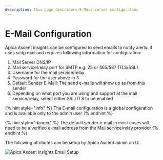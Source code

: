 ```yaml
---
description: This page describers E-Mail server configuration
---
```


# E-Mail Configuration

Apica Ascent insights can be configured to send emails to notify alerts. It uses smtp mail and requires following information for configuration:

1. Mail Server DNS/IP
2. Mail service/relay port for SMTP e.g. 25 or 465/587 (TLS/SSL)
3. Username for the mail service/relay
4. Password for the user above in 3
5. Default Sender E-Mail: The send e-mails will show up as from this sender
6. Depending on what port you are using and support at the mail service/relay, select either SSL/TLS to be enabled

{% hint style="info" %}
The E-mail configuration is a global configuration and is available only to the admin user
{% endhint %}

{% hint style="danger" %}
The default sender e-mail in most cases will need to be a verified e-mail address from the Mail service/relay provider
{% endhint %}

The following attributes can be setup by Apica Ascent admin on UI.

![Apica Ascent Insights Email Setup ](../.gitbook/assets/Screen-Shot-2020-08-09-Mail-Server.png)
